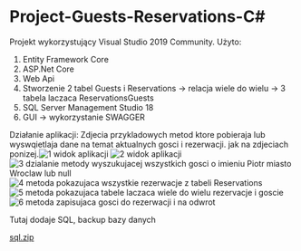 # Project-Guests-Reservations-C#
Projekt wykorzystujący Visual Studio 2019 Community.
Użyto:
1. Entity Framework Core
2. ASP.Net Core
3. Web Api
4. Stworzenie 2 tabel Guests i Reservations -> relacja wiele do wielu -> 3 tabela laczaca ReservationsGuests
5. SQL Server Management Studio 18
6. GUI -> wykorzystanie SWAGGER

Działanie aplikacji:
Zdjecia przykladowych metod ktore pobieraja lub wyswqietlaja dane na temat aktualnych gosci i rezerwacji.
jak na zdjeciach ponizej.![1 widok aplikacji](https://user-images.githubusercontent.com/47269638/131512796-4a6d1d4e-4608-4a68-b1c6-6433b7ee347d.JPG)
![2 widok aplikacji](https://user-images.githubusercontent.com/47269638/131512801-2a9cd1d7-600b-42c5-b9aa-9a0cb9e7afa0.JPG)
![3 dzialanie metody wyszukujacej wszystkich gosci o imieniu Piotr miasto Wroclaw lub null](https://user-images.githubusercontent.com/47269638/131512802-320911d9-a6ea-435b-adf0-304f0e478c56.JPG)
![4 metoda pokazujaca wszystkie rezerwacje z tabeli Reservations](https://user-images.githubusercontent.com/47269638/131512803-e775120f-d47c-444d-8019-188a033229ff.JPG)
![5 metoda pokazujaca tabele laczaca wiele do wielu rezervacje i goscie](https://user-images.githubusercontent.com/47269638/131512805-e1c14153-ddd9-44f6-b101-89b25b12549d.JPG)
![6 metoda zapisujaca gosci do rezerwacji i na odwrot](https://user-images.githubusercontent.com/47269638/131512809-ae0b1d3c-21f3-4eb9-8f95-cbc801bd0bbc.JPG)

Tutaj dodaje SQL, backup bazy danych



[sql.zip](https://github.com/PatrykPrusko2019/Project-Guests-Reservations-C-/files/7084623/sql.zip)


